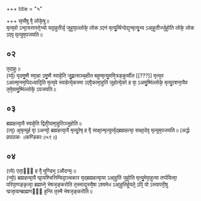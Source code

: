 +++
title = "५"

+++
स᳘र्व्वेषु वै᳘ लोके᳘षु॥  
मृत्य᳘वो ऽन्वा᳘यत्तास्ते᳘भ्यो यदा᳘हुतीर्न्न᳘ जुहुया᳘ल्लोके᳘ लोक ऽएनं मृत्यु᳘र्व्विन्देद्य᳘न्मृत्यु᳘भ्य ऽआ᳘हुतीर्ज्जुहो᳘ति लोके᳘ लोक ऽएव᳘ मृत्युम᳘पजयति॥  
## ०२
त᳘दाहुः॥  
(र्य्य᳘) य᳘दमु᳘ष्मै स्वा᳘हा ऽमु᳘ष्मै स्वाहे᳘ति जु᳘ह्वत्सञ्च᳘क्षीत बहुम्मृत्यु᳘ममि᳘त्रङ्कुर्व्वीत [[???]] मृत्य᳘व ऽआत्मा᳘नम᳘पिदध्यादि᳘ति मृत्य᳘वे स्वाहेत्ये᳘कस्मा ऽएवै᳘कामा᳘हुतिं जुहोत्ये᳘को ह वा᳘ ऽअमु᳘ष्मिंल्लोके᳘ मृत्यु᳘रशना᳘यैव त᳘मे᳘वामु᳘ष्मिंल्लोके᳘ ऽपजयति॥  
## ०३
ब्रह्महत्या᳘यै स्वाहे᳘ति द्विती᳘यामा᳘हुतिञ्जुहोति॥  
(त्य᳘) अ᳘मृत्युर्ह वा᳘ ऽअन्यो᳘ ब्रह्महत्या᳘यै मृत्यु᳘रेष᳘ ह वै᳘ साक्षा᳘न्मृत्युर्य्य᳘द्ब्रह्महत्या᳘ साक्षा᳘देव᳘ मृत्युम᳘पजयति॥ (अर्द्धः प्रपाठकः ॥कण्डिकाः॥५९॥)  
## ०४
(त्ये) एता᳘ᳫँ᳘ ह वै᳘ मुण्डिभ᳘ ऽऔदन्यः᳘॥  
(न्यो᳘) ब्रह्महत्या᳘यै प्प्रा᳘यश्चित्तिम्विदा᳘ञ्चकार य᳘द्ब्रह्महत्या᳘या ऽआ᳘हुतिं जुहो᳘ति मृत्यु᳘मेवा᳘हुत्या तर्प्पयित्वा᳘ परिपा᳘णङ्कृत्वा᳘ ब्रह्मघ्ने᳘ भेषज᳘ङ्करोति त᳘स्माद्य᳘स्यै᳘षा ऽश्वमेध ऽआ᳘हुतिर्हूयते᳘ ऽपि᳘ यो ऽस्यापरी᳘षु प्प्रजा᳘याम्ब्राह्मणᳫँ᳭ ह᳘न्ति त᳘स्मै भेषज᳘ङ्करोति॥  
